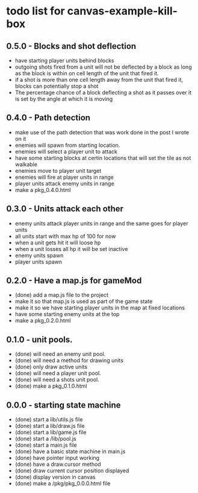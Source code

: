 # todo list for canvas-example-kill-box

## 0.5.0 - Blocks and shot deflection
* have starting player units behind blocks
* outgoing shots fired from a unit will not be deflected by a block as long as the block is within on cell length of the unit that fired it.
* if a shot is more than one cell length away from the unit that fired it, blocks can potentially stop a shot
* The percentage chance of a block deflecting a shot as it passes over it is set by the angle at which it is moving

## 0.4.0 - Path detection
* make use of the path detection that was work done in the post I wrote on it
* enemies will spawn from starting location.
* enemies will select a player unit to attack
* have some starting blocks at certin locations that will set the tile as not walkable
* enemies move to player unit target
* enemies will fire at player units in range
* player units attack enemy units in range
* make a pkg_0.4.0.html

## 0.3.0 - Units attack each other
* enemy units attack player units in range and the same goes for player units
* all units start with max hp of 100 for now
* when a unit gets hit it will loose hp
* when a unit losses all hp it will be set inactive
* enemy units spawn
* player units spawn

## 0.2.0 - Have a map.js for gameMod
* (done) add a map.js file to the project
* make it so that map.js is used as part of the game state
* make it so we have starting player units in the map at fixed locations
* have some starting enemy units at the top
* make a pkg_0.2.0.html

## 0.1.0 - unit pools.
* (done) will need an enemy unit pool.
* (done) will need a method for drawing units
* (done) only draw active units
* (done) will need a player unit pool.
* (done) will need a shots unit pool.
* (done) make a pkg_0.1.0.html

## 0.0.0 - starting state machine
* (done) start a lib/utils.js file
* (done) start a lib/draw.js file
* (done) start a lib/game.js file
* (done) start a /lib/pool.js
* (done) start a main.js file
* (done) have a basic state machine in main.js
* (done) have pointer input working
* (done) have a draw.cursor method
* (done) draw current cursor position displayed
* (done) display version in canvas
* (done) make a /pkg/pkg_0.0.0.html file
